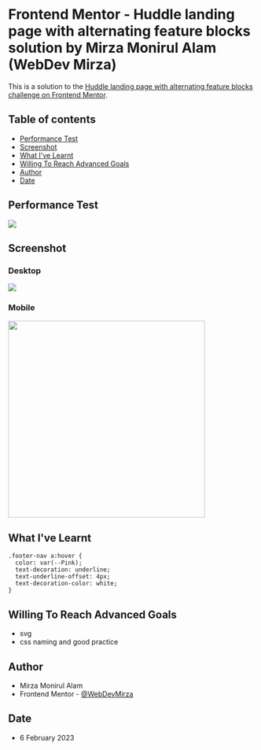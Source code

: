 # Frontend Mentor - Huddle landing page with alternating feature blocks solution by Mirza Monirul Alam (WebDev Mirza)

This is a solution to the [Huddle landing page with alternating feature blocks challenge on Frontend Mentor](https://www.frontendmentor.io/challenges/huddle-landing-page-with-alternating-feature-blocks-5ca5f5981e82137ec91a5100).

## Table of contents

- [Performance Test](#performance-test)
- [Screenshot](#screenshot)
- [What I've Learnt](#what-ive-learnt)
- [Willing To Reach Advanced Goals](#willing-to-reach-advanced-goals)
- [Author](#author)
- [Date](#date)

## Performance Test

![](./per.jpg)

## Screenshot

### Desktop

![](./screenshots/lg.webp)

### Mobile

<img src="./screenshots/sm.webp" width="400" />

## What I've Learnt

```
.footer-nav a:hover {
  color: var(--Pink);
  text-decoration: underline;
  text-underline-offset: 4px;
  text-decoration-color: white;
}
```

## Willing To Reach Advanced Goals

- svg
- css naming and good practice

## Author

- Mirza Monirul Alam
- Frontend Mentor - [@WebDevMirza](https://www.frontendmentor.io/profile/WebDevMirza)

## Date

- 6 February 2023
